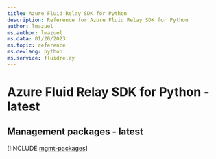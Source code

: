 ```yaml
---
title: Azure Fluid Relay SDK for Python
description: Reference for Azure Fluid Relay SDK for Python
author: lmazuel
ms.author: lmazuel
ms.data: 01/20/2023
ms.topic: reference
ms.devlang: python
ms.service: fluidrelay
---
```

# Azure Fluid Relay SDK for Python - latest

## Management packages - latest
[!INCLUDE [mgmt-packages](fluid-relay-mgmt-index.md)]